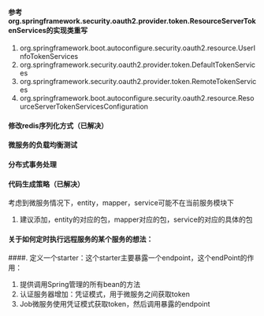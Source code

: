 #### 参考 org.springframework.security.oauth2.provider.token.ResourceServerTokenServices的实现类重写
1. org.springframework.boot.autoconfigure.security.oauth2.resource.UserInfoTokenServices
2. org.springframework.security.oauth2.provider.token.DefaultTokenServices
3. org.springframework.security.oauth2.provider.token.RemoteTokenServices
4. org.springframework.boot.autoconfigure.security.oauth2.resource.ResourceServerTokenServicesConfiguration
#### 修改redis序列化方式（已解决）
#### 微服务的负载均衡测试
#### 分布式事务处理

#### 代码生成策略（已解决）
考虑到微服务情况下，entity，mapper，service可能不在当前服务模块下
1. 建议添加，entity的对应的包，mapper对应的包，service的对应的具体的包

#### 关于如何定时执行远程服务的某个服务的想法：
####. 定义一个starter：这个starter主要暴露一个endpoint，这个endPoint的作用：
1. 提供调用Spring管理的所有bean的方法
2. 认证服务器增加：凭证模式，用于微服务之间获取token
3. Job微服务使用凭证模式获取token，然后调用暴露的endpoint


